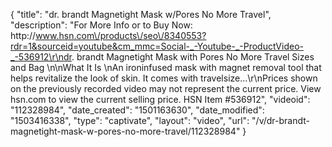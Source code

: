{
    "title": "dr. brandt Magnetight Mask w\/Pores No More Travel",
    "description": "For More Info or to Buy Now: http:\/\/www.hsn.com\/products\/seo\/8340553?rdr=1&sourceid=youtube&cm_mmc=Social-_-Youtube-_-ProductVideo-_-536912\r\ndr. brandt Magnetight Mask with Pores No More Travel Sizes and Bag \n\nWhat It Is \nAn ironinfused mask with magnet removal tool that helps revitalize the look of skin. It comes with travelsize...\r\nPrices shown on the previously recorded video may not represent the current price.  View hsn.com to view the current selling price. HSN Item #536912",
    "videoid": "112328984",
    "date_created": "1501163630",
    "date_modified": "1503416338",
    "type": "captivate",
    "layout": "video",
    "url": "\/v\/dr-brandt-magnetight-mask-w-pores-no-more-travel\/112328984"
}